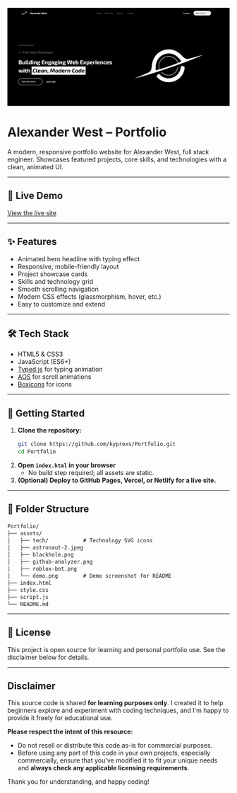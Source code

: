![Site Demo](assets/demo.png)

# Alexander West – Portfolio

A modern, responsive portfolio website for Alexander West, full stack engineer. Showcases featured projects, core skills, and technologies with a clean, animated UI.

---

## 🚀 Live Demo

[View the live site](https://your-live-demo-link.com) <!-- Replace with your actual link after deployment -->

---

## ✨ Features
- Animated hero headline with typing effect
- Responsive, mobile-friendly layout
- Project showcase cards
- Skills and technology grid
- Smooth scrolling navigation
- Modern CSS effects (glassmorphism, hover, etc.)
- Easy to customize and extend

---

## 🛠️ Tech Stack
- HTML5 & CSS3
- JavaScript (ES6+)
- [Typed.js](https://github.com/mattboldt/typed.js/) for typing animation
- [AOS](https://michalsnik.github.io/aos/) for scroll animations
- [Boxicons](https://boxicons.com/) for icons

---

## 🏁 Getting Started

1. **Clone the repository:**
   ```sh
   git clone https://github.com/kyprexs/Portfolio.git
   cd Portfolio
   ```
2. **Open `index.html` in your browser**
   - No build step required; all assets are static.
3. **(Optional) Deploy to GitHub Pages, Vercel, or Netlify for a live site.**

---

## 📁 Folder Structure
```
Portfolio/
├── assets/
│   ├── tech/           # Technology SVG icons
│   ├── astronaut-2.jpeg
│   ├── blackhole.png
│   ├── github-analyzer.png
│   ├── roblox-bot.png
│   └── demo.png        # Demo screenshot for README
├── index.html
├── style.css
├── script.js
└── README.md
```
---

## 📄 License
This project is open source for learning and personal portfolio use. See the disclaimer below for details.

---

## Disclaimer

This source code is shared **for learning purposes only**. I created it to help beginners explore and experiment with coding techniques, and I'm happy to provide it freely for educational use.

**Please respect the intent of this resource:**
- Do not resell or distribute this code as-is for commercial purposes.
- Before using any part of this code in your own projects, especially commercially, ensure that you've modified it to fit your unique needs and **always check any applicable licensing requirements**.

Thank you for understanding, and happy coding!
